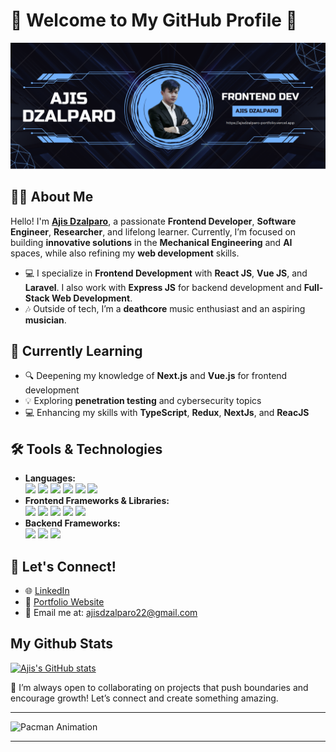 # 👾 Welcome to My GitHub Profile 👾


![Ajis](public/images/banner.png)


## 🧑‍💻 About Me

Hello! I'm **[Ajis Dzalparo](https://github.com/ajisdzalparo)**, a passionate **Frontend Developer**, **Software Engineer**, **Researcher**, and lifelong learner. Currently, I’m focused on building **innovative solutions** in the **Mechanical Engineering** and **AI** spaces, while also refining my **web development** skills.

- 💻 I specialize in **Frontend Development** with **React JS**, **Vue JS**, and **Laravel**. I also work with **Express JS** for backend development and **Full-Stack Web Development**.
- 🎶 Outside of tech, I’m a **deathcore** music enthusiast and an aspiring **musician**.

## 🌱 Currently Learning

- 🔍 Deepening my knowledge of **Next.js** and **Vue.js** for frontend development
- 💡 Exploring **penetration testing** and cybersecurity topics
- 💻 Enhancing my skills with **TypeScript**, **Redux**, **NextJs**, and **ReacJS**

## 🛠️ Tools & Technologies

- **Languages:** <br> <img src="https://img.shields.io/badge/CSS3-1572B6?style=for-the-badge&logo=css3&logoColor=white"/> <img src="https://img.shields.io/badge/HTML5-E34F26?style=for-the-badge&logo=html5&logoColor=white"/> <img src="https://img.shields.io/badge/JavaScript-323330?style=for-the-badge&logo=javascript&logoColor=F7DF1E"/> <img src="https://img.shields.io/badge/PHP-777BB4?style=for-the-badge&logo=php&logoColor=white"/> <img src="https://img.shields.io/badge/Python-FFD43B?style=for-the-badge&logo=python&logoColor=blue"/> <img src="https://img.shields.io/badge/TypeScript-007ACC?style=for-the-badge&logo=typescript&logoColor=white"/>
- **Frontend Frameworks & Libraries:** <br><img src="https://img.shields.io/badge/React-20232A?style=for-the-badge&logo=react&logoColor=61DAFB"/> <img src="https://img.shields.io/badge/next%20js-000000?style=for-the-badge&logo=nextdotjs&logoColor=white"/> <img src="https://img.shields.io/badge/Vite-B73BFE?style=for-the-badge&logo=vite&logoColor=FFD62E"/> <img src="https://img.shields.io/badge/Vue%20js-35495E?style=for-the-badge&logo=vuedotjs&logoColor=4FC08D"/> <img src="https://img.shields.io/badge/Node%20js-339933?style=for-the-badge&logo=nodedotjs&logoColor=white"/>
- **Backend Frameworks:** <br><img src="https://img.shields.io/badge/Express%20js-000000?style=for-the-badge&logo=express&logoColor=white"/> <img src="https://img.shields.io/badge/Laravel-FF2D20?style=for-the-badge&logo=laravel&logoColor=white"/> <img src="https://img.shields.io/badge/Docker-2CA5E0?style=for-the-badge&logo=docker&logoColor=white"/>

## 💬 Let's Connect!

- 🌐 [LinkedIn](https://www.linkedin.com/in/ajis-dzalparo-600646249/)
- 📝 [Portfolio Website](https://ajisdzalparo-portfolio.vercel.app/)
- 📧 Email me at: [ajisdzalparo22@gmail.com](ajisdzalparo22@gmail.com)

<!-- ## 🚀 Highlighted Projects

- **[Guestbook System (Thesis Project)](https://github.com/ajisdzalparo):** A system built for managing guestbook entries, focusing on smooth user experience.
- **[Neveres Office Project (React JS)](https://github.com/ajisdzalparo):** Office system for the brand **Neveres**, utilizing React JS for efficient workflow management.
- **[Toko Lobo (React JS)](https://github.com/ajisdzalparo):** A React-based office system for **Toko Lobo**, implementing modern frontend practices.
- **[Simple E-Commerce (Vue JS)](https://github.com/ajisdzalparo):** A personal project for a basic e-commerce frontend using Vue JS.
- **[CRUD with Express JS](https://github.com/ajisdzalparo):** Learning and practicing **Express JS** through simple CRUD operations. -->

## My Github Stats

[![Ajis's GitHub stats](https://github-readme-stats.vercel.app/api?username=ajisdzalparo&show_icons=true&theme=merko)](https://github.com/ajisdzalparo/github-readme-stats)

🔭 I’m always open to collaborating on projects that push boundaries and encourage growth! Let’s connect and create something amazing.

---

![Pacman Animation](https://user-images.githubusercontent.com/74038190/213910845-af37a709-8995-40d6-be59-724526e3c3d7.gif)

---
